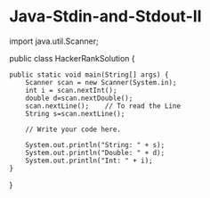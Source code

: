 # Java-Stdin-and-Stdout-II
import java.util.Scanner;

public class HackerRankSolution {

    public static void main(String[] args) {
        Scanner scan = new Scanner(System.in);
        int i = scan.nextInt();     
        double d=scan.nextDouble();
        scan.nextLine();    // To read the Line 
        String s=scan.nextLine();

        // Write your code here.

        System.out.println("String: " + s);
        System.out.println("Double: " + d);
        System.out.println("Int: " + i);
    }
}

